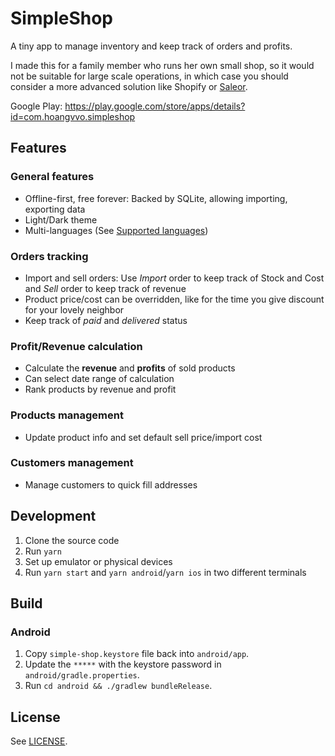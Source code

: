 # SimpleShop

A tiny app to manage inventory and keep track of orders and profits.

I made this for a family member who runs her own small shop,
so it would not be suitable for large scale operations, in which case
you should consider a more advanced solution like Shopify or [Saleor](https://github.com/mirumee/saleor).

Google Play: https://play.google.com/store/apps/details?id=com.hoangvvo.simpleshop

## Features

### General features

- Offline-first, free forever: Backed by SQLite, allowing importing, exporting data
- Light/Dark theme
- Multi-languages (See [Supported languages](./src/locales))

### Orders tracking

- Import and sell orders: Use _Import_ order to keep track of Stock and Cost and _Sell_ order to keep track of revenue
- Product price/cost can be overridden, like for the time you give discount for your lovely neighbor
- Keep track of _paid_ and _delivered_ status

### Profit/Revenue calculation

- Calculate the **revenue** and **profits** of sold products
- Can select date range of calculation
- Rank products by revenue and profit

### Products management

- Update product info and set default sell price/import cost

### Customers management

- Manage customers to quick fill addresses

## Development

1. Clone the source code
2. Run `yarn`
3. Set up emulator or physical devices
4. Run `yarn start` and `yarn android`/`yarn ios` in two different terminals

## Build

### Android

1. Copy `simple-shop.keystore` file back into `android/app`.
2. Update the `*****` with the keystore password in `android/gradle.properties`.
3. Run `cd android && ./gradlew bundleRelease`.

## License

See [LICENSE](LICENSE).
